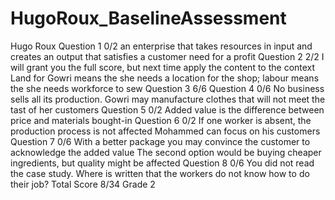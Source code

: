 # HugoRoux_BaselineAssessment
Hugo Roux
Question 1 0/2
an enterprise that takes resources in input and creates an output that satisfies a customer need for a profit
Question 2 2/2
I will grant you the full score, but next time apply the content to the context Land for Gowri means the she needs a location for the shop; labour means the she needs workforce to sew
Question 3 6/6
Question 4 0/6
No business sells all its production. Gowri may manufacture clothes that will not meet the tast of her customers
Question 5 0/2
Added value is the difference between price and materials bought-in
Question 6 0/2
If one worker is absent, the production process is not affected Mohammed can focus on his customers
Question 7 0/6
With a better package you may convince the customer to acknowledge the added value The second option would be buying cheaper ingredients, but quality might be affected
Question 8 0/6
You did not read the case study. Where is written that the workers do not know how to do their job?
Total Score 8/34 Grade 2


